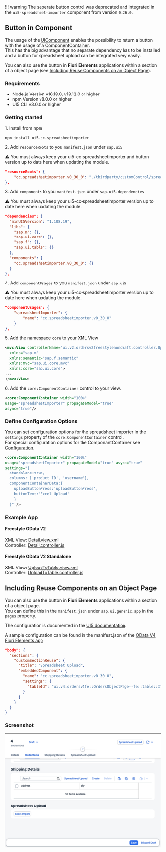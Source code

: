 
!!! warning
      The seperate button control was deprecated and integrated in the `ui5-spreadsheet-importer` component from version `0.26.0`.


## Button in Component

The usage of the [UIComponent](https://sapui5.hana.ondemand.com/sdk/#/api/sap.ui.core.UIComponent) enables the possibility to return a button with the usage of a [ComponentContainer](https://sapui5.hana.ondemand.com/sdk/#/api/sap.ui.core.ComponentContainer).  
This has the big advantage that no separate dependency has to be installed and a button for spreadsheet upload can be integrated very easily.

You can also use the button in **Fiori Elements** applications within a section of a object page (see [Including Reuse Components on an Object Page](#including-reuse-components-on-an-object-page)).

### Requirements

- Node.js Version v16.18.0, v18.12.0 or higher  
- npm Version v8.0.0 or higher
- UI5 CLI v3.0.0 or higher

### Getting started

1\. Install from npm

```sh
npm install ui5-cc-spreadsheetimporter
```

2\. Add `resourceRoots` to you `manifest.json` under `sap.ui5`
   
⚠️ You must always keep your ui5-cc-spreadsheetimporter and button version up to date here when updating the module.

````json
"resourceRoots": {
    "cc.spreadsheetimporter.v0_30_0": "./thirdparty/customControl/spreadsheetImporter/v0_30_0"
},
````

3\. Add `components` to you `manifest.json` under `sap.ui5.dependencies`
   
⚠️ You must always keep your ui5-cc-spreadsheetimporter version up to date here when updating the module.

````json
"dependencies": {
  "minUI5Version": "1.108.19",
  "libs": {
    "sap.m": {},
    "sap.ui.core": {},
    "sap.f": {},
    "sap.ui.table": {}
  },
  "components": {
    "cc.spreadsheetimporter.v0_30_0": {}
  }
},
````

4\. Add `componentUsages` to you `manifest.json` under `sap.ui5`
   
⚠️ You must always keep your ui5-cc-spreadsheetimporter version up to date here when updating the module.

````json
"componentUsages": {
    "spreadsheetImporter": {
        "name": "cc.spreadsheetimporter.v0_30_0"
    }
},
````

5\. Add the namespace `core` to your XML View

````xml
<mvc:View controllerName="ui.v2.ordersv2freestylenondraft.controller.UploadToTable"
  xmlns="sap.m"
  xmlns:semantic="sap.f.semantic"
  xmlns:mvc="sap.ui.core.mvc"
  xmlns:core="sap.ui.core">
...
</mvc:View>
````

6\. Add the `core:ComponentContainer` control to your view.

````xml
<core:ComponentContainer width="100%" 
usage="spreadsheetImporter" propagateModel="true" 
async="true"/>
````

### Define Configuration Options

You can set configuration options for the spreadsheet importer in the `settings` property of the `core:ComponentContainer` control.  
For special configuration options for the ComponantContainer see [Configuration](Configuration.md#componentcontainerdata).

````xml
<core:ComponentContainer width="100%" 
usage="spreadsheetImporter" propagateModel="true" async="true" 
settings="{
  standalone:true,
  columns: ['product_ID', 'username'],
  componentContainerData:{
    uploadButtonPress:'uploadButtonPress',
    buttonText:'Excel Upload'
    }
  }" />
````

### Example App

#### Freestyle OData V2

XML View: [Detail.view.xml](https://github.com/marianfoo/ui5-cc-spreadsheetimporter/blob/main/examples/packages/ordersv2freestylenondraft/webapp/view/Detail.view.xml)  
Controller: [Detail.controller.js](https://github.com/marianfoo/ui5-cc-spreadsheetimporter/blob/main/examples/packages/ordersv2freestylenondraft/webapp/controller/Detail.controller.js)

#### Freestyle OData V2 Standalone

XML View: [UploadToTable.view.xml](https://github.com/marianfoo/ui5-cc-spreadsheetimporter/blob/main/examples/packages/ordersv2freestylenondraft/webapp/view/UploadToTable.view.xml)  
Controller: [UploadToTable.controller.js](https://github.com/marianfoo/ui5-cc-spreadsheetimporter/blob/main/examples/packages/ordersv2freestylenondraft/webapp/controller/UploadToTable.controller.js)

## Including Reuse Components on an Object Page

You can also use the button in **Fiori Elements** applications within a section of a object page.  
You can define this in the `manifest.json` under `sap.ui.generic.app` in the `pages` property.

The configuration is documented in the [UI5 documentation](https://sapui5.hana.ondemand.com/sdk/#/topic/d869d7ab3caa48b2a20dc20dfa248380).

A sample configuration can be found in the manifest.json of the [OData V4 Fiori Elements app](https://github.com/marianfoo/ui5-cc-spreadsheetimporter/blob/main/examples/packages/ordersv4fe/webapp/manifest.json)

```json
"body": {
  "sections": {
    "customSectionReuse": {
      "title": "Spreadsheet Upload",
      "embeddedComponent": {
        "name": "cc.spreadsheetimporter.v0_30_0",
        "settings": {
          "tableId": "ui.v4.ordersv4fe::OrdersObjectPage--fe::table::Items::LineItem-innerTable"
        }
      }
    }
  }
}
```

### Screenshot

![Screenshot](../images/reusecomponentFE.jpg)
